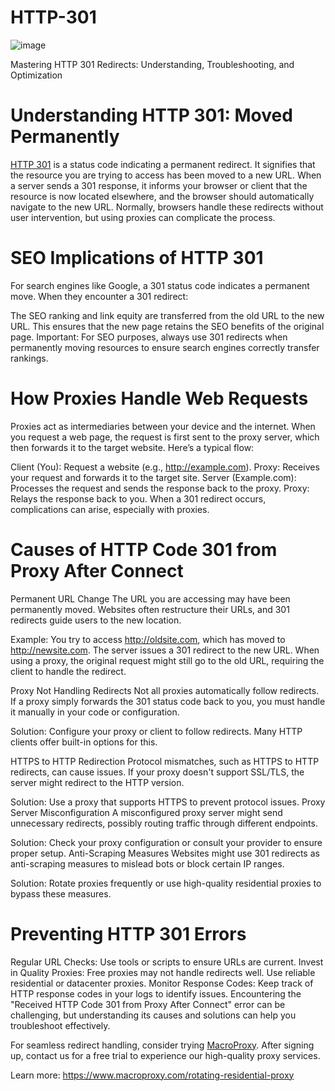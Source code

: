 # HTTP-301
![image](https://github.com/user-attachments/assets/07051fb7-c68e-495a-9f2e-4cb6d82d03a4)

Mastering HTTP 301 Redirects: Understanding, Troubleshooting, and Optimization

# Understanding HTTP 301: Moved Permanently
[HTTP 301](https://www.macroproxy.com/blog/Troubleshooting-HTTP-301-Code-from-Proxy-After-Connect) is a status code indicating a permanent redirect. It signifies that the resource you are trying to access has been moved to a new URL. When a server sends a 301 response, it informs your browser or client that the resource is now located elsewhere, and the browser should automatically navigate to the new URL. Normally, browsers handle these redirects without user intervention, but using proxies can complicate the process.

# SEO Implications of HTTP 301
For search engines like Google, a 301 status code indicates a permanent move. When they encounter a 301 redirect:

The SEO ranking and link equity are transferred from the old URL to the new URL.
This ensures that the new page retains the SEO benefits of the original page.
Important: For SEO purposes, always use 301 redirects when permanently moving resources to ensure search engines correctly transfer rankings.

# How Proxies Handle Web Requests
Proxies act as intermediaries between your device and the internet. When you request a web page, the request is first sent to the proxy server, which then forwards it to the target website. Here’s a typical flow:

Client (You): Request a website (e.g., http://example.com).
Proxy: Receives your request and forwards it to the target site.
Server (Example.com): Processes the request and sends the response back to the proxy.
Proxy: Relays the response back to you.
When a 301 redirect occurs, complications can arise, especially with proxies.

# Causes of HTTP Code 301 from Proxy After Connect
Permanent URL Change
The URL you are accessing may have been permanently moved. Websites often restructure their URLs, and 301 redirects guide users to the new location.

Example: You try to access http://oldsite.com, which has moved to http://newsite.com. The server issues a 301 redirect to the new URL. When using a proxy, the original request might still go to the old URL, requiring the client to handle the redirect.

Proxy Not Handling Redirects
Not all proxies automatically follow redirects. If a proxy simply forwards the 301 status code back to you, you must handle it manually in your code or configuration.

Solution: Configure your proxy or client to follow redirects. Many HTTP clients offer built-in options for this.

HTTPS to HTTP Redirection
Protocol mismatches, such as HTTPS to HTTP redirects, can cause issues. If your proxy doesn't support SSL/TLS, the server might redirect to the HTTP version.

Solution: Use a proxy that supports HTTPS to prevent protocol issues.
Proxy Server Misconfiguration
A misconfigured proxy server might send unnecessary redirects, possibly routing traffic through different endpoints.

Solution: Check your proxy configuration or consult your provider to ensure proper setup.
Anti-Scraping Measures
Websites might use 301 redirects as anti-scraping measures to mislead bots or block certain IP ranges.

Solution: Rotate proxies frequently or use high-quality residential proxies to bypass these measures.
# Preventing HTTP 301 Errors
Regular URL Checks: Use tools or scripts to ensure URLs are current.
Invest in Quality Proxies: Free proxies may not handle redirects well. Use reliable residential or datacenter proxies.
Monitor Response Codes: Keep track of HTTP response codes in your logs to identify issues.
Encountering the "Received HTTP Code 301 from Proxy After Connect" error can be challenging, but understanding its causes and solutions can help you troubleshoot effectively.

For seamless redirect handling, consider trying [MacroProxy](https://www.macroproxy.com/). After signing up, contact us for a free trial to experience our high-quality proxy services.

Learn more: https://www.macroproxy.com/rotating-residential-proxy

